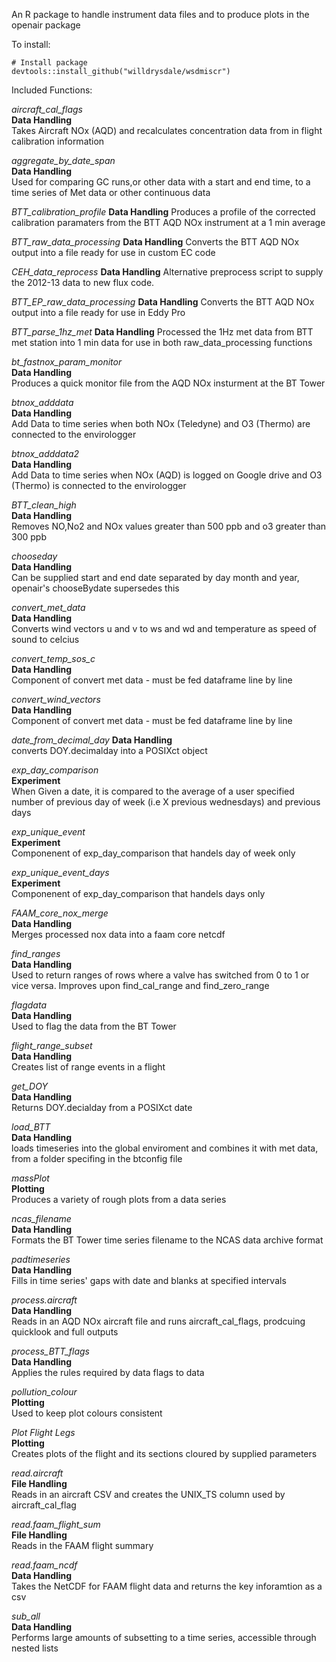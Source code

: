 An R package to handle instrument data files and to produce plots in the openair package

To install: 

```
# Install package
devtools::install_github("willdrysdale/wsdmiscr")
```

Included Functions:

*aircraft_cal_flags*  
**Data Handling**  
Takes Aircraft NOx (AQD) and recalculates concentration data from in flight calibration information

*aggregate_by_date_span*   
**Data Handling**  
Used for comparing GC runs,or other data with a start and end time, to a time series of Met data or other continuous data

*BTT_calibration_profile*
**Data Handling**
Produces a profile of the corrected calibration paramaters from the BTT AQD NOx instrument at a 1 min average

*BTT_raw_data_processing*
**Data Handling**
Converts the BTT AQD NOx output into a file ready for use in custom EC code

*CEH_data_reprocess*
**Data Handling**
Alternative preprocess script to supply the 2012-13 data to new flux code.

*BTT_EP_raw_data_processing*
**Data Handling**
Converts the BTT AQD NOx output into a file ready for use in Eddy Pro

*BTT_parse_1hz_met*
**Data Handling**
Processed the 1Hz met data from BTT met station into 1 min data for use in both raw_data_processing functions

*bt_fastnox_param_monitor*  
**Data Handling**  
Produces a quick monitor file from the AQD NOx insturment at the BT Tower

*btnox_adddata*  
**Data Handling**  
Add Data to time series when both NOx (Teledyne) and O3 (Thermo) are connected to the envirologger

*btnox_adddata2*  
**Data Handling**  
Add Data to time series when NOx (AQD) is logged on Google drive and O3 (Thermo) is connected to the envirologger

*BTT_clean_high*  
**Data Handling**  
Removes NO,No2 and NOx values greater than 500 ppb and o3 greater than 300 ppb

*chooseday*  
**Data Handling**  
Can be supplied start and end date separated by day month and year, openair's chooseBydate supersedes this

*convert_met_data*  
**Data Handling**  
Converts wind vectors u and v to ws and wd and temperature as speed of sound to celcius

*convert_temp_sos_c*  
**Data Handling**  
Component of convert met data - must be fed dataframe line by line

*convert_wind_vectors*  
**Data Handling**  
Component of convert met data - must be fed dataframe line by line

*date_from_decimal_day*
**Data Handling**  
converts DOY.decimalday into a POSIXct object

*exp_day_comparison*  
**Experiment**  
When Given a date, it is compared to the average of a user specified number of previous day of week (i.e X previous wednesdays) and previous days

*exp_unique_event*  
**Experiment**  
Componenent of exp_day_comparison that handels day of week only

*exp_unique_event_days*  
**Experiment**  
Componenent of exp_day_comparison that handels days only

*FAAM_core_nox_merge*  
**Data Handling**  
Merges processed nox data into a faam core netcdf

*find_ranges*  
**Data Handling**  
Used to return ranges of rows where a valve has switched from 0 to 1 or vice versa. Improves upon find_cal_range and find_zero_range

*flagdata*  
**Data Handling**  
Used to flag the data from the BT Tower

*flight_range_subset*  
**Data Handling**  
Creates list of range events in a flight

*get_DOY*  
**Data Handling**  
Returns DOY.decialday from a POSIXct date

*load_BTT*  
**Data Handling**  
loads timeseries into the global enviroment and combines it with met data, from a folder specifing in the btconfig file

*massPlot*  
**Plotting**  
Produces a variety of rough plots from a data series 

*ncas_filename*  
**Data Handling**  
Formats the BT Tower time series filename to the NCAS data archive format

*padtimeseries*  
**Data Handling**  
Fills in time series' gaps with date and blanks at specified intervals

*process.aircraft*  
**Data Handling**  
Reads in an AQD NOx aircraft file and runs aircraft_cal_flags, prodcuing quicklook and full outputs

*process_BTT_flags*  
**Data Handling**  
Applies the rules required by data flags to data

*pollution_colour*  
**Plotting**  
Used to keep plot colours consistent

*Plot Flight Legs*  
**Plotting**  
Creates plots of the flight and its sections cloured by supplied parameters

*read.aircraft*  
**File Handling**  
Reads in an aircraft CSV and creates the UNIX_TS column used by aircraft_cal_flag 

*read.faam_flight_sum*  
**File Handling**  
Reads in the FAAM flight summary

*read.faam_ncdf*  
**Data Handling**  
Takes the NetCDF for FAAM flight data and returns the key inforamtion as a csv

*sub_all*  
**Data Handling**  
Performs large amounts of subsetting to a time series, accessible through nested lists
